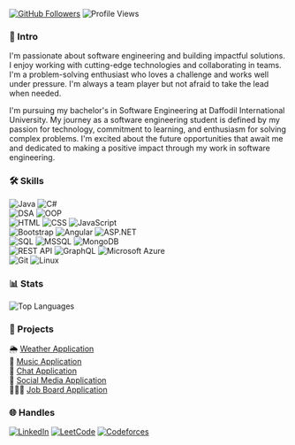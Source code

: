 [![GitHub Followers](https://img.shields.io/github/followers/atikurajib?label=Followers&style=social)](https://github.com/atikurajib)
![Profile Views](https://komarev.com/ghpvc/?username=atikurajib&color=blueviolet)

### 🤖 Intro
I'm passionate about software engineering and building impactful solutions. I enjoy working with cutting-edge technologies and collaborating in teams. I'm a problem-solving enthusiast who loves a challenge and works well under pressure. I'm always a team player but not afraid to take the lead when needed.

I'm pursuing my bachelor's in Software Engineering at Daffodil International University. My journey as a software engineering student is defined by my passion for technology, commitment to learning, and enthusiasm for solving complex problems. I'm excited about the future opportunities that await me and dedicated to making a positive impact through my work in software engineering.

### 🛠️ Skills
![Java](https://img.shields.io/badge/Java-Intermediate-AA60C8?style=flat-square&logo=java&logoColor=white)
![C#](https://img.shields.io/badge/C%23-Expert-E82561?style=flat-square&logo=c-sharp&logoColor=white)
</br>
![DSA](https://img.shields.io/badge/DSA-Intermediate-AA60C8?style=flat-square&logo=codeforces&logoColor=white)
![OOP](https://img.shields.io/badge/OOP-Expert-E82561?style=flat-square&logo=java&logoColor=white)
</br>
![HTML](https://img.shields.io/badge/HTML-Intermediate-AA60C8?style=flat-square&logo=html5&logoColor=white)
![CSS](https://img.shields.io/badge/CSS-Intermediate-AA60C8?style=flat-square&logo=css3&logoColor=white)
![JavaScript](https://img.shields.io/badge/JavaScript-Advanced-EFB036?style=flat-square&logo=javascript&logoColor=white)
</br>
![Bootstrap](https://img.shields.io/badge/Bootstrap-Expert-E82561?style=flat-square&logo=bootstrap&logoColor=white)
![Angular](https://img.shields.io/badge/Angular-Expert-E82561?style=flat-square&logo=angular&logoColor=white)
![ASP.NET](https://img.shields.io/badge/ASP.NET-Expert-E82561?style=flat-square&logo=dotnet&logoColor=white)
</br>
![SQL](https://img.shields.io/badge/SQL-Advanced-EFB036?style=flat-square&logo=postgresql&logoColor=white)
![MSSQL](https://img.shields.io/badge/MSSQL-Intermediate-AA60C8?style=flat-square&logo=microsoft-sql-server&logoColor=white)
![MongoDB](https://img.shields.io/badge/MongoDB-Intermediate-AA60C8?style=flat-square&logo=mongodb&logoColor=white)
</br>
![REST API](https://img.shields.io/badge/REST%20API-Intermediate-AA60C8?style=flat-square&logo=rest&logoColor=white)
![GraphQL](https://img.shields.io/badge/GraphQL-Advanced-EFB036?style=flat-square&logo=graphql&logoColor=white)
![Microsoft Azure](https://img.shields.io/badge/Microsoft%20Azure-Advanced-EFB036?style=flat-square&logo=microsoft-azure&logoColor=white)
</br>
![Git](https://img.shields.io/badge/Git-Intermediate-AA60C8?style=flat-square&logo=git&logoColor=white)
![Linux](https://img.shields.io/badge/Linux-Intermediate-AA60C8?style=flat-square&logo=linux&logoColor=white)

### 📊 Stats
![Top Languages](https://github-readme-stats.vercel.app/api/top-langs/?username=atikurajib&layout=compact&theme=radical)

### 🚀 Projects
 🌦️ [Weather Application](https://github.com/atikurajib/) </br>
 🎵 [Music Application](https://github.com/atikurajib/) </br>
 📝 [Chat Application](https://github.com/atikurajib/) </br>
 📱 [Social Media Application](https://github.com/atikurajib/) </br>
 👨🏻‍💻 [Job Board Application](https://github.com/atikurajib/)

### 🌐 Handles
[![LinkedIn](https://img.shields.io/badge/LinkedIn-Connect-blue?style=flat&logo=linkedin)](https://www.linkedin.com/in/atikurajib)  [![LeetCode](https://img.shields.io/badge/LeetCode-Profile-orange?style=flat&logo=leetcode)](https://leetcode.com/atikurajib) [![Codeforces](https://img.shields.io/badge/Codeforces-Profile-blue?style=flat&logo=codeforces)](https://codeforces.com/profile/atikurajib)
